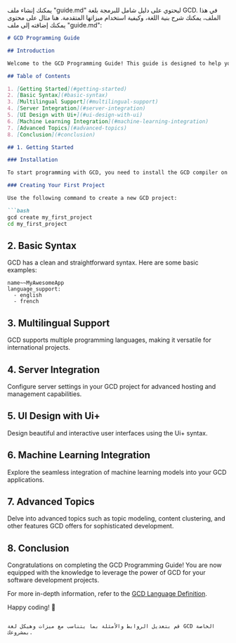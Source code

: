 يمكنك إنشاء ملف "guide.md" ليحتوي على دليل شامل للبرمجة بلغة GCD. في هذا الملف، يمكنك شرح بنية اللغة، وكيفية استخدام ميزاتها المتقدمة. هنا مثال على محتوى يمكنك إضافته إلى ملف "guide.md":

```markdown
# GCD Programming Guide

## Introduction

Welcome to the GCD Programming Guide! This guide is designed to help you understand the fundamentals of the GCD programming language and harness its advanced features.

## Table of Contents

1. [Getting Started](#getting-started)
2. [Basic Syntax](#basic-syntax)
3. [Multilingual Support](#multilingual-support)
4. [Server Integration](#server-integration)
5. [UI Design with Ui+](#ui-design-with-ui)
6. [Machine Learning Integration](#machine-learning-integration)
7. [Advanced Topics](#advanced-topics)
8. [Conclusion](#conclusion)

## 1. Getting Started

### Installation

To start programming with GCD, you need to install the GCD compiler on your system. Follow the installation instructions on the [official GCD website](https://gcd-lang.org/installation).

### Creating Your First Project

Use the following command to create a new GCD project:

```bash
gcd create my_first_project
cd my_first_project
```

## 2. Basic Syntax

GCD has a clean and straightforward syntax. Here are some basic examples:

```gcd
name~~MyAwesomeApp
language_support:
  - english
  - french
```

## 3. Multilingual Support

GCD supports multiple programming languages, making it versatile for international projects.

## 4. Server Integration

Configure server settings in your GCD project for advanced hosting and management capabilities.

## 5. UI Design with Ui+

Design beautiful and interactive user interfaces using the Ui+ syntax.

## 6. Machine Learning Integration

Explore the seamless integration of machine learning models into your GCD applications.

## 7. Advanced Topics

Delve into advanced topics such as topic modeling, content clustering, and other features GCD offers for sophisticated development.

## 8. Conclusion

Congratulations on completing the GCD Programming Guide! You are now equipped with the knowledge to leverage the power of GCD for your software development projects.

For more in-depth information, refer to the [GCD Language Definition](link/to/LANGUAGE_DEFINITION.md).

Happy coding! :rocket:
```

قم بتعديل الروابط والأمثلة بما يتناسب مع ميزات وهيكل لغة GCD الخاصة بمشروعك.
